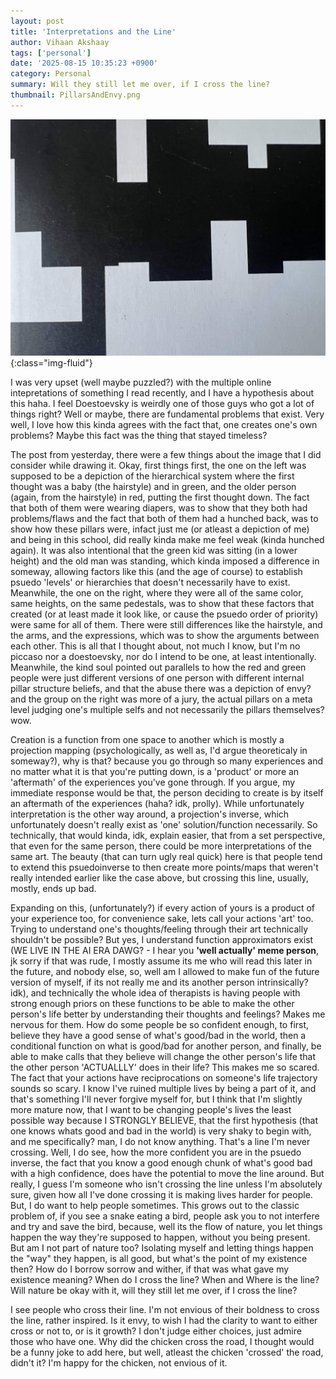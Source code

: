 ```yaml
---
layout: post
title: 'Interpretations and the Line'
author: Vihaan Akshaay
tags: ['personal']
date: '2025-08-15 10:35:23 +0900'
category: Personal
summary: Will they still let me over, if I cross the line?
thumbnail: PillarsAndEnvy.png
---
```



![](/assets/img/posts/InterpretationsAndTheLine.jpg){:class="img-fluid"}

I was very upset (well maybe puzzled?) with the multiple online intepretations of something I read recently, and I have a hypothesis about this haha. I feel Doestoevsky is weirdly one of those guys who got a lot of things right? Well or maybe, there are fundamental problems that exist. Very well, I love how this kinda agrees with the fact that, one creates one's own problems? Maybe this fact was the thing that stayed timeless?

The post from yesterday, there were a few things about the image that I did consider while drawing it. Okay, first things first, the one on the left was supposed to be a depiction of the hierarchical system where the first thought was a baby (the hairstyle) and in green, and the older person (again, from the hairstyle) in red, putting the first thought down. The fact that both of them were wearing diapers, was to show that they both had problems/flaws and the fact that both of them had a hunched back, was to show how these pillars were, infact just me (or atleast a depiction of me) and being in this school, did really kinda make me feel weak (kinda hunched again). It was also intentional that the green kid was sitting (in a lower height) and the old man was standing, which kinda imposed a difference in someway, allowing factors like this (and the age of course) to establish psuedo 'levels' or hierarchies that doesn't necessarily have to exist. Meanwhile, the one on the right, where they were all of the same color, same heights, on the same pedestals, was to show that these factors that created (or at least made it look like, or cause the psuedo order of priority) were same for all of them. There were still differences like the hairstyle, and the arms, and the expressions, which was to show the arguments between each other. This is all that I thought about, not much I know, but I'm no piccaso nor a doestoevsky, nor do I intend to be one, at least intentionally. Meanwhile, the kind soul pointed out parallels to how the red and green people were just different versions of one person with different internal pillar structure beliefs, and that the abuse there was a depiction of envy? and the group on the right was more of a jury, the actual pillars on a meta level judging one's multiple selfs and not necessarily the pillars themselves? wow. 

Creation is a function from one space to another which is mostly a projection mapping (psychologically, as well as, I'd argue theoreticaly in someway?), why is that? because you go through so many experiences and no matter what it is that you're putting down, is a 'product' or more an 'aftermath' of the experiences you've gone through. If you argue, my immediate response would be that, the person deciding to create is by itself an aftermath of the experiences (haha? idk, prolly). While unfortunately interpretation is the other way around, a projection's inverse, which unfortunately doesn't really exist as 'one' solution/function necessarily. So technically, that would kinda, idk, explain easier, that from a set perspective, that even for the same person, there could be more interpretations of the same art. The beauty (that can turn ugly real quick) here is that people tend to extend this psuedoinverse to then create more points/maps that weren't really intended earlier like the case above, but crossing this line, usually, mostly, ends up bad.

Expanding on this, (unfortunately?) if every action of yours is a product of your experience too, for convenience sake, lets call your actions 'art' too. Trying to understand one's thoughts/feeling through their art technically shouldn't be possible? But yes, I understand function approximators exist (WE LIVE IN THE AI ERA DAWG? - I hear you **'well actually' meme person**, jk sorry if that was rude, I mostly assume its me who will read this later in the future, and nobody else, so, well am I allowed to make fun of the future version of myself, if its not really me and its another person intrinsically? idk), and technically the whole idea of therapists is having people with strong enough priors on these functions to be able to make the other person's life better by understanding their thoughts and feelings? Makes me nervous for them. How do some people be so confident enough, to first, believe they have a good sense of what's good/bad in the world, then a conditional function on what is good/bad for another person, and finally, be able to make calls that they believe will change the other person's life that the other person 'ACTUALLLY' does in their life? This makes me so scared. The fact that your actions have reciprocations on someone's life trajectory sounds so scary. I know I've ruined multiple lives by being a part of it, and that's something I'll never forgive myself for, but I think that I'm slightly more mature now, that I want to be changing people's lives the least possible way because I STRONGLY BELIEVE, that the first hypothesis (that one knows whats good and bad in the world) is very shaky to begin with, and me specifically? man, I do not know anything. That's a line I'm never crossing. Well, I do see, how the more confident you are in the psuedo inverse, the fact that you know a good enough chunk of what's good bad with a high confidence, does have the potential to move the line around. But really, I guess I'm someone who isn't crossing the line unless I'm absolutely sure, given how all I've done crossing it is making lives harder for people. But, I do want to help people sometimes. This grows out to the classic problem of, if you see a snake eating a bird, people ask you to not interfere and try and save the bird, because, well its the flow of nature, you let things happen the way they're supposed to happen, without you being present. But am I not part of nature too? Isolating myself and letting things happen the "way" they happen, is all good, but what's the point of my existence then? How do I borrow sorrow and wither, if that was what gave my existence meaning? When do I cross the line? When and Where is the line? Will nature be okay with it, will they still let me over, if I cross the line? 

I see people who cross their line. I'm not envious of their boldness to cross the line, rather inspired. Is it envy, to wish I had the clarity to want to either cross or not to, or is it growth? I don't judge either choices, just admire those who have one. Why did the chicken cross the road, I thought would be a funny joke to add here, but well, atleast the chicken 'crossed' the road, didn't it? I'm happy for the chicken, not envious of it.
